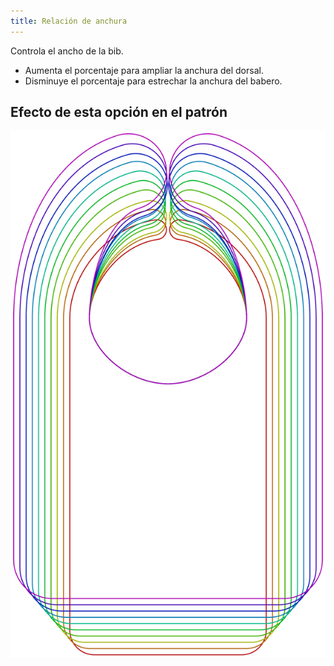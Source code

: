 ```yaml
---
title: Relación de anchura
---
```


Controla el ancho de la bib.

- Aumenta el porcentaje para ampliar la anchura del dorsal.
- Disminuye el porcentaje para estrechar la anchura del babero.

## Efecto de esta opción en el patrón

![Esta imagen muestra el efecto de esta opción superponiendo varias variantes que tienen un valor diferente para esta opción](bob_widthratio_sample.svg "Efecto de esta opción en el patrón")
